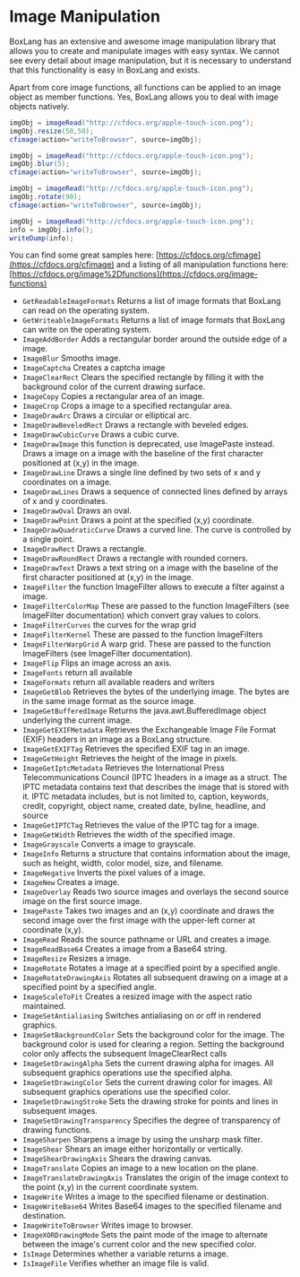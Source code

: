 # Image Manipulation

BoxLang has an extensive and awesome image manipulation library that allows you to create and manipulate images with easy syntax. We cannot see every detail about image manipulation, but it is necessary to understand that this functionality is easy in BoxLang and exists.

Apart from core image functions, all functions can be applied to an image object as member functions. Yes, BoxLang allows you to deal with image objects natively.

```java
imgObj = imageRead("http://cfdocs.org/apple-touch-icon.png");
imgObj.resize(50,50);
cfimage(action="writeToBrowser", source=imgObj);

imgObj = imageRead("http://cfdocs.org/apple-touch-icon.png");
imgObj.blur(5);
cfimage(action="writeToBrowser", source=imgObj);

imgObj = imageRead("http://cfdocs.org/apple-touch-icon.png");
imgObj.rotate(90);
cfimage(action="writeToBrowser", source=imgObj);

imgObj = imageRead("http://cfdocs.org/apple-touch-icon.png");
info = imgObj.info();
writeDump(info);
```

You can find some great samples here: [https://cfdocs.org/cfimage](https://cfdocs.org/cfimage) and a listing of all manipulation functions here: [https://cfdocs.org/image%2Dfunctions](https://cfdocs.org/image-functions)


* `GetReadableImageFormats`  Returns a list of image formats that BoxLang can read on the operating system.
* `GetWriteableImageFormats`  Returns a list of image formats that BoxLang can write on the operating system.
* `ImageAddBorder`  Adds a rectangular border around the outside edge of a image.
* `ImageBlur`  Smooths image.
* `ImageCaptcha`  Creates a captcha image
* `ImageClearRect`  Clears the specified rectangle by filling it with the background color of the current drawing surface.
* `ImageCopy`  Copies a rectangular area of an image.
* `ImageCrop`  Crops a image to a specified rectangular area.
* `ImageDrawArc`  Draws a circular or elliptical arc.
* `ImageDrawBeveledRect`  Draws a rectangle with beveled edges.
* `ImageDrawCubicCurve`  Draws a cubic curve.
* `ImageDrawImage`  this function is deprecated, use ImagePaste instead. Draws a image on a image with the baseline of the first character positioned at (x,y) in the image.
* `ImageDrawLine`  Draws a single line defined by two sets of x and y coordinates on a image.
* `ImageDrawLines`  Draws a sequence of connected lines defined by arrays of x and y coordinates.
* `ImageDrawOval`  Draws an oval.
* `ImageDrawPoint`  Draws a point at the specified (x,y) coordinate.
* `ImageDrawQuadraticCurve`  Draws a curved line. The curve is controlled by a single point.
* `ImageDrawRect`  Draws a rectangle.
* `ImageDrawRoundRect`  Draws a rectangle with rounded corners.
* `ImageDrawText`  Draws a text string on a image with the baseline of the first character positioned at (x,y) in the image.
* `ImageFilter`  the function ImageFilter allows to execute a filter against a image.
* `ImageFilterColorMap`  These are passed to the function ImageFilters (see ImageFilter documentation) which convert gray values to colors.
* `ImageFilterCurves`  the curves for the wrap grid
* `ImageFilterKernel`  These are passed to the function ImageFilters
* `ImageFilterWarpGrid`  A warp grid. These are passed to the function ImageFilters (see ImageFilter documentation).
* `ImageFlip`  Flips an image across an axis.
* `ImageFonts`  return all available
* `ImageFormats`  return all available readers and writers
* `ImageGetBlob`  Retrieves the bytes of the underlying image. The bytes are in the same image format as the source image.
* `ImageGetBufferedImage`  Returns the java.awt.BufferedImage object underlying the current image.
* `ImageGetEXIFMetadata`  Retrieves the Exchangeable Image File Format (EXIF) headers in an image as a BoxLang structure.
* `ImageGetEXIFTag`  Retrieves the specified EXIF tag in an image.
* `ImageGetHeight`  Retrieves the height of the image in pixels.
* `ImageGetIptcMetadata`  Retrieves the International Press Telecommunications Council (IPTC )headers in a image as a struct. The IPTC metadata contains text that describes the image that is stored with it. IPTC metadata includes, but is not limited to, caption, keywords, credit, copyright, object name, created date, byline, headline, and source
* `ImageGetIPTCTag`  Retrieves the value of the IPTC tag for a image.
* `ImageGetWidth`  Retrieves the width of the specified image.
* `ImageGrayscale`  Converts a image to grayscale.
* `ImageInfo`  Returns a structure that contains information about the image, such as height, width, color model, size, and filename.
* `ImageNegative`  Inverts the pixel values of a image.
* `ImageNew`  Creates a image.
* `ImageOverlay`  Reads two source images and overlays the second source image on the first source image.
* `ImagePaste`  Takes two images and an (x,y) coordinate and draws the second image over the first image with the upper-left corner at coordinate (x,y).
* `ImageRead`  Reads the source pathname or URL and creates a image.
* `ImageReadBase64`  Creates a image from a Base64 string.
* `ImageResize`  Resizes a image.
* `ImageRotate`  Rotates a image at a specified point by a specified angle.
* `ImageRotateDrawingAxis`  Rotates all subsequent drawing on a image at a specified point by a specified angle.
* `ImageScaleToFit`  Creates a resized image with the aspect ratio maintained.
* `ImageSetAntialiasing`  Switches antialiasing on or off in rendered graphics.
* `ImageSetBackgroundColor`  Sets the background color for the image. The background color is used for clearing a region. Setting the background color only affects the subsequent ImageClearRect calls
* `ImageSetDrawingAlpha`  Sets the current drawing alpha for images. All subsequent graphics operations use the specified alpha.
* `ImageSetDrawingColor`  Sets the current drawing color for images. All subsequent graphics operations use the specified color.
* `ImageSetDrawingStroke`  Sets the drawing stroke for points and lines in subsequent images.
* `ImageSetDrawingTransparency`  Specifies the degree of transparency of drawing functions.
* `ImageSharpen`  Sharpens a image by using the unsharp mask filter.
* `ImageShear`  Shears an image either horizontally or vertically.
* `ImageShearDrawingAxis`  Shears the drawing canvas.
* `ImageTranslate`  Copies an image to a new location on the plane.
* `ImageTranslateDrawingAxis`  Translates the origin of the image context to the point (x,y) in the current coordinate system.
* `ImageWrite`  Writes a image to the specified filename or destination.
* `ImageWriteBase64`  Writes Base64 images to the specified filename and destination.
* `ImageWriteToBrowser`  Writes image to browser.
* `ImageXORDrawingMode`  Sets the paint mode of the image to alternate between the image's current color and the new specified color.
* `IsImage`  Determines whether a variable returns a image.
* `IsImageFile`  Verifies whether an image file is valid.
